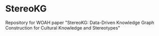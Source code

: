 # StereoKG
Repository for WOAH paper "StereoKG: Data-Driven Knowledge Graph Construction for Cultural Knowledge and Stereotypes"
